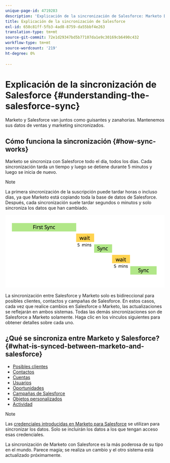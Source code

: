 ```yaml
---
unique-page-id: 4719283
description: 'Explicación de la sincronización de Salesforce: Marketo Docs: Documentación del producto'
title: Explicación de la sincronización de Salesforce
exl-id: 658c81ff-5fb3-4ad8-8759-da55bbf4e263
translation-type: tm+mt
source-git-commit: 72e1d29347bd5b77107da1e9c30169cb6490c432
workflow-type: tm+mt
source-wordcount: '219'
ht-degree: 0%

---
```


# Explicación de la sincronización de Salesforce {#understanding-the-salesforce-sync}

Marketo y Salesforce van juntos como guisantes y zanahorias. Mantenemos sus datos de ventas y marketing sincronizados.

## Cómo funciona la sincronización {#how-sync-works}

Marketo se sincroniza con Salesforce todo el día, todos los días. Cada sincronización tarda un tiempo y luego se detiene durante 5 minutos y luego se inicia de nuevo.

>[!NOTE]
>
>La primera sincronización de la suscripción puede tardar horas o incluso días, ya que Marketo está copiando toda la base de datos de Salesforce. Después, cada sincronización suele tardar segundos o minutos y solo sincroniza los datos que han cambiado.

![](assets/sync-illustration.png)

La sincronización entre Salesforce y Marketo solo es bidireccional para posibles clientes, contactos y campañas de Salesforce. En estos casos, cada vez que realice cambios en Salesforce o Marketo, las actualizaciones se reflejarán en ambos sistemas. Todas las demás sincronizaciones son de Salesforce a Marketo solamente. Haga clic en los vínculos siguientes para obtener detalles sobre cada uno.

## ¿Qué se sincroniza entre Marketo y Salesforce? {#what-is-synced-between-marketo-and-salesforce}

* [Posibles clientes](/help/marketo/product-docs/crm-sync/salesforce-sync/sfdc-sync-details/sfdc-sync-lead-sync.md)
* [Contactos](/help/marketo/product-docs/crm-sync/salesforce-sync/sfdc-sync-details/sfdc-sync-contact-sync.md)
* [Cuentas](/help/marketo/product-docs/crm-sync/salesforce-sync/sfdc-sync-details/sfdc-sync-account-sync.md)
* [Usuarios](/help/marketo/product-docs/crm-sync/salesforce-sync/sfdc-sync-details/sfdc-sync-lead-account-owner-sync.md)
* [Oportunidades](/help/marketo/product-docs/crm-sync/salesforce-sync/sfdc-sync-details/sfdc-sync-opportunity-sync.md)
* [Campañas de Salesforce](/help/marketo/product-docs/crm-sync/salesforce-sync/sfdc-sync-details/sfdc-sync-campaign-sync.md)
* [Objetos personalizados](/help/marketo/product-docs/crm-sync/salesforce-sync/sfdc-sync-details/sfdc-sync-custom-object-sync.md)
* [Actividad](/help/marketo/product-docs/crm-sync/salesforce-sync/sfdc-sync-details/sfdc-sync-activity-sync.md)

>[!NOTE]
>
>Las [credenciales introducidas en Marketo para Salesforce](/help/marketo/product-docs/crm-sync/salesforce-sync/setup/enterprise-unlimited-edition/step-2-of-3-create-a-salesforce-user-for-marketo-enterprise-unlimited.md) se utilizan para sincronizar los datos. Solo se incluirán los datos a los que tengan acceso esas credenciales.

La sincronización de Marketo con Salesforce es la más poderosa de su tipo en el mundo. Parece magia; se realiza un cambio y el otro sistema está actualizado próximamente.
